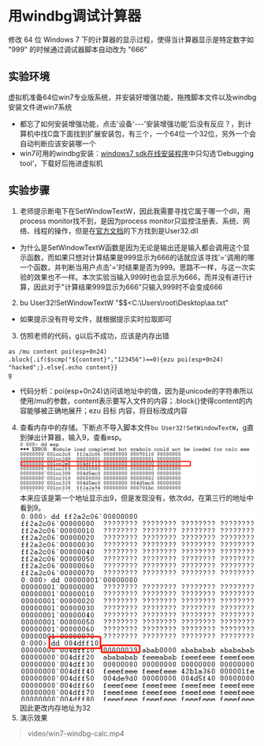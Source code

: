 # 用windbg调试计算器
修改 64 位 Windows 7 下的计算器的显示过程，使得当计算器显示是特定数字如 "999" 的时候通过调试器脚本自动改为 "666"
## 实验环境
虚拟机准备64位win7专业版系统，并安装好增强功能，拖拽脚本文件以及windbg安装文件进win7系统
* 都忘了如何安装增强功能，点击'设备'---'安装增强功能'后没有反应？，到计算机中找C盘下面找到扩展安装包，有三个，一个64位一个32位，另外一个会自动判断应该安装哪一个
* win7可用的windbg安装：[windows7 sdk在线安装程序](https://www.microsoft.com/en-us/download/details.aspx?id=8279)中只勾选‘Debugging tool’，下载好后拖进虚拟机
## 实验步骤
1. 老师提示断电下在SetWindowTextW，因此我需要寻找它属于哪一个dll，用process monitor找不到，是因为process monitor只监控注册表、系统、网络、线程的操作，但是在[官方文档](https://docs.microsoft.com/en-us/windows/win32/api/winuser/nf-winuser-setwindowtextw)的下方找到是User32.dll
* 为什么是SetWindowTextW函数是因为无论是输出还是输入都会调用这个显示函数，而如果只想对计算结果是999显示为666的话就应该寻找'='调用的哪一个函数，并判断当用户点击'='时结果是否为999。思路不一样，与这一次实验的效果也不一样。本次实验当输入999时也会显示为666，而并没有进行计算，因此对于"计算结果999显示为666"只输入999时不会变成666
2. bu User32!SetWindowTextW "$$<C:\\Users\\root\\Desktop\\aa.txt"
* 如果提示没有符号文件，就根据提示实时拉取即可
3. 仿照老师的代码，g以后不成功，应该是内存出错
```
as /mu content poi(esp+0n24)
.block{.if($scmp("${content}","123456")==0){ezu poi(esp+0n24) "hacked";}.else{.echo content}}
g
```
* 代码分析：poi(esp+0n24)访问该地址中的值，因为是unicode的字符串所以使用/mu的参数，content表示要写入文件的内容；.block{}使得content的内容能够被正确地展开；ezu 目标 内容，将目标改成内容
4. 查看内存中的存储。下断点不导入脚本文件```bu User32!SetWindowTextW```，g直到弹出计算器，输入9，查看esp。
![](images/ddesp.png)
本来应该是第一个地址显示出9，但是发现没有，依次dd，在第三行的地址中看到9。
![](images/ddaddr.png)
因此更改内存地址为32
5. 演示效果
>video/win7-windbg-calc.mp4